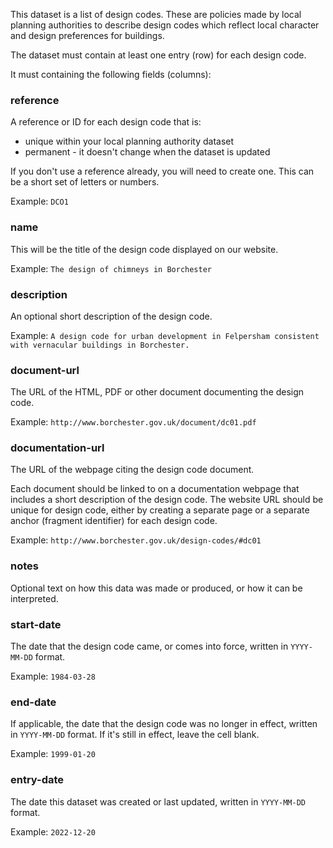 This dataset is a list of design codes. These are policies made by local planning authorities to describe design codes which reflect local character and design preferences for buildings.

The dataset must contain at least one entry (row) for each design code.

It must containing the following fields (columns):

### reference

A reference or ID for each design code that is:

-   unique within your local planning authority dataset
-   permanent - it doesn't change when the dataset is updated

If you don't use a reference already, you will need to create one. This can be a short set of letters or numbers.

Example: `DCO1`

### name

This will be the title of the design code displayed on our website.

Example: `The design of chimneys in Borchester`

### description

An optional short description of the design code.

Example: `A design code for urban development in Felpersham consistent with vernacular buildings in Borchester.`

### document-url

The URL of the HTML, PDF or other document documenting the design code.

Example: `http://www.borchester.gov.uk/document/dc01.pdf`

### documentation-url

The URL of the webpage citing the design code document.

Each document should be linked to on a documentation webpage that includes a short description of the design code.
The website URL should be unique for design code, either by creating a separate page or a separate anchor (fragment identifier) for each design code.

Example: `http://www.borchester.gov.uk/design-codes/#dc01`

### notes

Optional text on how this data was made or produced, or how it can be interpreted.

### start-date

The date that the design code came, or comes into force, written in `YYYY-MM-DD` format.

Example: `1984-03-28`

### end-date

If applicable, the date that the design code was no longer in effect, written in `YYYY-MM-DD` format. If it's still in effect, leave the cell blank.

Example: `1999-01-20`

### entry-date

The date this dataset was created or last updated, written in `YYYY-MM-DD` format.

Example: `2022-12-20`
